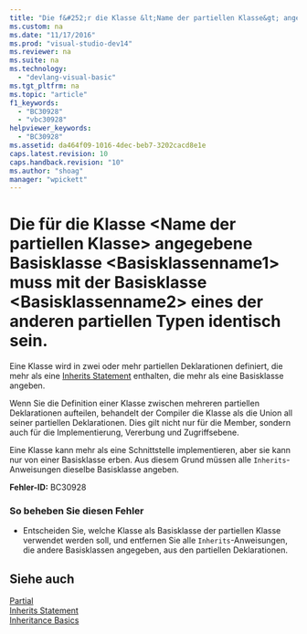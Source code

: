 ```yaml
---
title: "Die f&#252;r die Klasse &lt;Name der partiellen Klasse&gt; angegebene Basisklasse &lt;Basisklassenname1&gt; muss mit der Basisklasse &lt;Basisklassenname2&gt; eines der anderen partiellen Typen identisch sein."
ms.custom: na
ms.date: "11/17/2016"
ms.prod: "visual-studio-dev14"
ms.reviewer: na
ms.suite: na
ms.technology: 
  - "devlang-visual-basic"
ms.tgt_pltfrm: na
ms.topic: "article"
f1_keywords: 
  - "BC30928"
  - "vbc30928"
helpviewer_keywords: 
  - "BC30928"
ms.assetid: da464f09-1016-4dec-beb7-3202cacd8e1e
caps.latest.revision: 10
caps.handback.revision: "10"
ms.author: "shoag"
manager: "wpickett"
---
```

# Die f&#252;r die Klasse &lt;Name der partiellen Klasse&gt; angegebene Basisklasse &lt;Basisklassenname1&gt; muss mit der Basisklasse &lt;Basisklassenname2&gt; eines der anderen partiellen Typen identisch sein.
Eine Klasse wird in zwei oder mehr partiellen Deklarationen definiert, die mehr als eine [Inherits Statement](../Topic/Inherits%20Statement.md) enthalten, die mehr als eine Basisklasse angeben.  
  
 Wenn Sie die Definition einer Klasse zwischen mehreren partiellen Deklarationen aufteilen, behandelt der Compiler die Klasse als die Union all seiner partiellen Deklarationen. Dies gilt nicht nur für die Member, sondern auch für die Implementierung, Vererbung und Zugriffsebene.  
  
 Eine Klasse kann mehr als eine Schnittstelle implementieren, aber sie kann nur von einer Basisklasse erben. Aus diesem Grund müssen alle `Inherits`\-Anweisungen dieselbe Basisklasse angeben.  
  
 **Fehler\-ID:** BC30928  
  
### So beheben Sie diesen Fehler  
  
-   Entscheiden Sie, welche Klasse als Basisklasse der partiellen Klasse verwendet werden soll, und entfernen Sie alle `Inherits`\-Anweisungen, die andere Basisklassen angegeben, aus den partiellen Deklarationen.  
  
## Siehe auch  
 [Partial](../Topic/Partial%20\(Visual%20Basic\).md)   
 [Inherits Statement](../Topic/Inherits%20Statement.md)   
 [Inheritance Basics](../Topic/Inheritance%20Basics%20\(Visual%20Basic\).md)